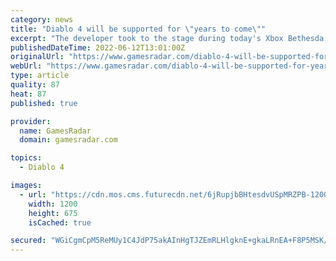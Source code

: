```yaml
---
category: news
title: "Diablo 4 will be supported for \"years to come\""
excerpt: "The developer took to the stage during today's Xbox Bethesda showcase to reveal a ton of gameplay for Diablo 4 as well as a 2023 launch window. Blizzard had previously confirmed t ..."
publishedDateTime: 2022-06-12T13:01:00Z
originalUrl: "https://www.gamesradar.com/diablo-4-will-be-supported-for-years-to-come/"
webUrl: "https://www.gamesradar.com/diablo-4-will-be-supported-for-years-to-come/"
type: article
quality: 87
heat: 87
published: true

provider:
  name: GamesRadar
  domain: gamesradar.com

topics:
  - Diablo 4

images:
  - url: "https://cdn.mos.cms.futurecdn.net/6jRupjbBHtesdvUSpMRZPB-1200-80.jpg"
    width: 1200
    height: 675
    isCached: true

secured: "WGiCgmCpM5ReMUy1C4JdP75akAInHgTJZEmRLHlgknE+gkaLRnEA+F8P5MSK/ScZpm/YPURwk4cxhPCyR3xhllk1x08axQLukuKeRyCUz/grsxBuvrd9SDw/w603DzlZgsfSgkq1StVrj7wbZ1y6CeJHiSQINqaMhhmpr/ZKCF/wFSvr5fS8AEWoBAJdENNwyoQT2P4N+uHZQ82vRVyxLJqWRKfVejr4tY/DB+NmbBony7gvKmKeyOX5/xIOfxIbubtR5imUmWyN1wJ/xwd0kb/nP/913xD8XAeOhPkOvN3RxIJaI5cQCyu5P9JoKOnAjhwGVpTxrdpiyZaON1Cf4JAqHcAnCE4b/qbZnKJquhA=;KhVombS1ONFutrVX/mw0Jw=="
---
```


